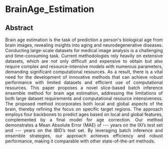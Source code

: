 # BrainAge_Estimation

## Abstract
<p style='text-align: justify;'> Brain age estimation is the task of prediction a person's biological age from brain images, revealing insights into aging and neurodegenerative diseases. Conducting large-scale datasets for medical image analysis is a challenging and time-consuming task. Current methodologies rely heavily on extensive datasets, which are not only difficult and expensive to obtain but also require complex and resource-intensive models with numerous parameters, demanding significant computational resources. As a result, there is a vital need for the development of innovative methods that can achieve robust performance with limited datasets and efficient use of computational resources. This paper proposes a novel slice-based batch inference ensemble method for brain age estimation, addressing the limitations of both large dataset requirements and computational resource intensiveness. The proposed method incorporates both local and global aspects of the brain, thereby refining the focus on specific target regions. The approach employs four backbones to predict ages based on local and global features, complemented by a final model for age correction. Our method demonstrates a Mean Absolute Error (MAE) of --- years on the IXI’s test set and --- years on the IBID’s test set. By leveraging batch inference and ensemble strategies, our approach achieves efficiency and robust performance, making it comparable with other state-of-the-art methods. </p>

